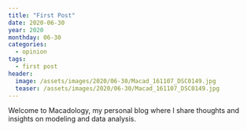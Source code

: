 ```yaml
---
title: "First Post"
date: 2020-06-30
year: 2020
monthday: 06-30
categories:
  - opinion
tags:
  - first post
header:
  image: /assets/images/2020/06-30/Macad_161107_DSC0149.jpg
  teaser: /assets/images/2020/06-30/Macad_161107_DSC0149.jpg
---
```


Welcome to Macadology, my personal blog where I share thoughts and insights on modeling and data analysis.
